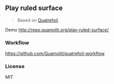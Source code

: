 
Play ruled surface
----

> Based on [Quatrefoil](https://github.com/Quamolit/quatrefoil.calcit).

Demo http://repo.quamolit.org/play-ruled-surface/

### Workflow

https://github.com/Quamolit/quatrefoil-workflow

### License

MIT
